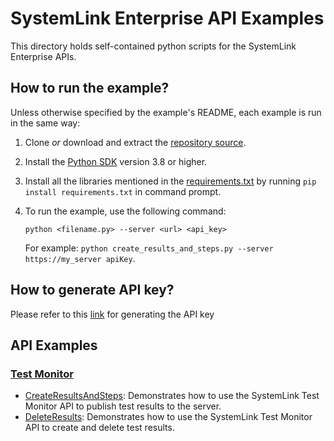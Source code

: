 SystemLink Enterprise API Examples
==============================

This directory holds self-contained python scripts for the
SystemLink Enterprise APIs. 

How to run the example?
-----------------------

Unless otherwise specified by the example's README, each example is run in the
same way:

1. Clone _or_ download and extract the [repository source](https://github.com/ni/systemlink-enterprise-examples/archive/master.zip).
2. Install the [Python SDK](https://www.python.org/downloads/) version 3.8 or higher.
3. Install all the libraries mentioned in the [requirements.txt](/requirements.txt) by running `pip install requirements.txt` in command prompt.
4. To run the example, use the following command:

    ```
    python <filename.py> --server <url> <api_key>
    ```

    For example: `python create_results_and_steps.py --server https://my_server apiKey`.

How to generate API key?
------------------------
Please refer to this [link](https://www.ni.com/docs/en-US/bundle/systemlink-enterprise/page/creating-an-api-key.html) for generating the API key

API Examples
------------
### [Test Monitor](TestMonitor)

- [CreateResultsAndSteps](TestMonitor/CreateResultsAndSteps/create_results_and_steps.py): Demonstrates how to use the SystemLink Test Monitor API to publish test results to the server.
- [DeleteResults](TestMonitor/DeleteResults/delete_results.py): Demonstrates how to use the SystemLink Test Monitor API to create and delete test results.